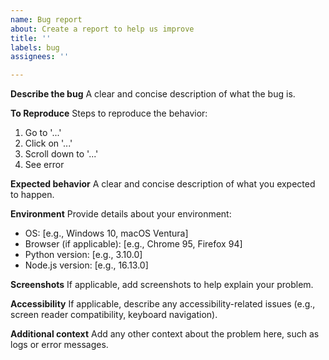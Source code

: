 ```yaml
---
name: Bug report
about: Create a report to help us improve
title: ''
labels: bug
assignees: ''

---
```


**Describe the bug**
A clear and concise description of what the bug is.

**To Reproduce**
Steps to reproduce the behavior:

1. Go to '...'
2. Click on '...'
3. Scroll down to '...'
4. See error

**Expected behavior**
A clear and concise description of what you expected to happen.

**Environment**
Provide details about your environment:
- OS: [e.g., Windows 10, macOS Ventura]
- Browser (if applicable): [e.g., Chrome 95, Firefox 94]
- Python version: [e.g., 3.10.0]
- Node.js version: [e.g., 16.13.0]

**Screenshots**
If applicable, add screenshots to help explain your problem.

**Accessibility**
If applicable, describe any accessibility-related issues (e.g., screen reader compatibility, keyboard navigation).

**Additional context**
Add any other context about the problem here, such as logs or error messages.